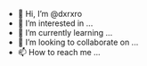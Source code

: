 - 👋 Hi, I’m @dxrxro
- 👀 I’m interested in ...
- 🌱 I’m currently learning ...
- 💞️ I’m looking to collaborate on ...
- 📫 How to reach me ...

<!---
dxrxro/dxrxro is a ✨ special ✨ repository because its `README.md` (this file) appears on your GitHub profile.
You can click the Preview link to take a look at your changes.
--->

